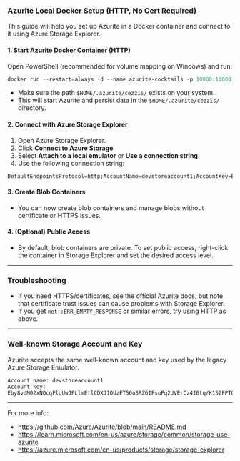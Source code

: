 ### Azurite Local Docker Setup (HTTP, No Cert Required)

This guide will help you set up Azurite in a Docker container and connect to it using Azure Storage Explorer.

#### 1. Start Azurite Docker Container (HTTP)

Open PowerShell (recommended for volume mapping on Windows) and run:

```powershell
docker run --restart=always -d --name azurite-cocktails -p 10000:10000 -v $HOME/.azurite/cezzis/:/workspace mcr.microsoft.com/azure-storage/azurite azurite-blob --blobHost 0.0.0.0 --skipApiVersionCheck
```

- Make sure the path `$HOME/.azurite/cezzis/` exists on your system.
- This will start Azurite and persist data in the `$HOME/.azurite/cezzis/` directory.

#### 2. Connect with Azure Storage Explorer

1. Open Azure Storage Explorer.
2. Click **Connect to Azure Storage**.
3. Select **Attach to a local emulator** or **Use a connection string**.
4. Use the following connection string:

```
DefaultEndpointsProtocol=http;AccountName=devstoreaccount1;AccountKey=Eby8vdM02xNOcqFlqUwJPLlmEtlCDXJ1OUzFT50uSRZ6IFsuFq2UVErCz4I6tq/K1SZFPTOtr/KBHBeksoGMGw==;BlobEndpoint=http://127.0.0.1:10000/devstoreaccount1;
```

#### 3. Create Blob Containers
- You can now create blob containers and manage blobs without certificate or HTTPS issues.

#### 4. (Optional) Public Access
- By default, blob containers are private. To set public access, right-click the container in Storage Explorer and set the desired access level.

---

### Troubleshooting
- If you need HTTPS/certificates, see the official Azurite docs, but note that certificate trust issues can cause problems with Storage Explorer.
- If you get `net::ERR_EMPTY_RESPONSE` or similar errors, try using HTTP as above.

---

### Well-known Storage Account and Key
Azurite accepts the same well-known account and key used by the legacy Azure Storage Emulator.

```
Account name: devstoreaccount1
Account key: Eby8vdM02xNOcqFlqUwJPLlmEtlCDXJ1OUzFT50uSRZ6IFsuFq2UVErCz4I6tq/K1SZFPTOtr/KBHBeksoGMGw==
```

---

For more info:
- https://github.com/Azure/Azurite/blob/main/README.md
- https://learn.microsoft.com/en-us/azure/storage/common/storage-use-azurite
- https://azure.microsoft.com/en-us/products/storage/storage-explorer
